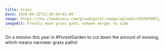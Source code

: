 ```yaml
---
title: Grass
date: 2019-04-22T22:56:03+01:00
image: https://res.cloudinary.com/growdigital/image/upload/v1555970071/paths-A8EE01C2.jpg
imageAlt: Freshly mown grass path, unmown verges to side
---
```


On a mission this year in #ForestGarden to cut down the amount of mowing, which means narrower grass paths!
